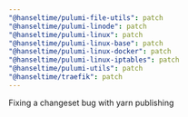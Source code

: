 ```yaml
---
"@hanseltime/pulumi-file-utils": patch
"@hanseltime/pulumi-linode": patch
"@hanseltime/pulumi-linux": patch
"@hanseltime/pulumi-linux-base": patch
"@hanseltime/pulumi-linux-docker": patch
"@hanseltime/pulumi-linux-iptables": patch
"@hanseltime/pulumi-utils": patch
"@hanseltime/traefik": patch
---
```


Fixing a changeset bug with yarn publishing
